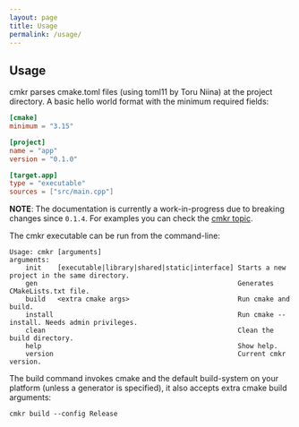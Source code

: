 ```yaml
---
layout: page
title: Usage
permalink: /usage/
---
```


## Usage

cmkr parses cmake.toml files (using toml11 by Toru Niina) at the project directory. A basic hello world format with the minimum required fields:

```toml
[cmake]
minimum = "3.15"

[project]
name = "app"
version = "0.1.0"

[target.app]
type = "executable"
sources = ["src/main.cpp"]
```

**NOTE**: The documentation is currently a work-in-progress due to breaking changes since `0.1.4`. For examples you can check the [cmkr topic](https://github.com/topics/cmkr).

The cmkr executable can be run from the command-line:

```
Usage: cmkr [arguments]
arguments:
    init    [executable|library|shared|static|interface] Starts a new project in the same directory.
    gen                                                  Generates CMakeLists.txt file.
    build   <extra cmake args>                           Run cmake and build.
    install                                              Run cmake --install. Needs admin privileges.
    clean                                                Clean the build directory.
    help                                                 Show help.
    version                                              Current cmkr version.
```

The build command invokes cmake and the default build-system on your platform (unless a generator is specified), it also accepts extra cmake build arguments:

```
cmkr build --config Release 
```